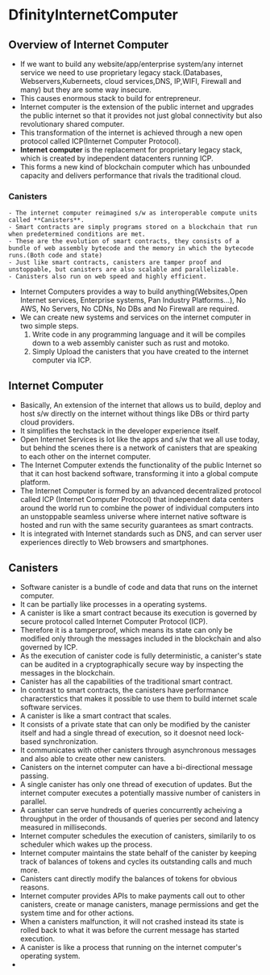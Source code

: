 # DfinityInternetComputer

## Overview of Internet Computer
  - If we want to build any website/app/enterprise system/any internet service we need to use proprietary legacy stack.(Databases, Webservers,Kuberneets, cloud services,DNS, IP,WIFI, Firewall and many) but they are some way insecure.
  - This causes enormous stack to build for entrepreneur.
  - Internet computer is the extension of the public internet and upgrades the public internet so that it provides not just global connectivity but also revolutionary shared computer.
  - This transformation of the internet is achieved through a new open protocol called ICP(Internet Computer Protocol).
  - **Internet computer** is the replacement for proprietary legacy stack, which is created by independent datacenters running ICP.
  - This forms a new kind of blockchain computer which has unbounded capacity and delivers performance that rivals the traditional cloud.
  ### Canisters
    - The internet computer reimagined s/w as interoperable compute units called **Canisters**.
    - Smart contracts are simply programs stored on a blockchain that run when predetermined conditions are met.
    - These are the evolution of smart contracts, they consists of a bundle of web assembly bytecode and the memory in which the bytecode runs.(Both code and state)
    - Just like smart contracts, canisters are tamper proof and unstoppable, but canisters are also scalable and parallelizable.
    - Canisters also run on web speed and highly efficient.
  - Internet Computers provides a way to build anything(Websites,Open Internet services, Enterprise systems, Pan Industry Platforms...), No AWS, No Servers, No CDNs, No DBs and No Firewall are required.
  - We can create new systems and services on the internet computer in two simple steps.
    1. Write code in any programming language and it will be compiles down to a web assembly canister such as rust and motoko.
    2. Simply Upload the canisters that you have created to the internet computer via ICP.
## Internet Computer
  - Basically, An extension of the internet that allows us to build, deploy and host s/w directly on the internet without things like DBs or third party cloud providers.
  - It simplifies the techstack in the developer experience itself.
  - Open Internet Services is lot like the apps and s/w that we all use today, but behind the scenes there is a network of canisters that are speaking to each other on the internet computer.
  - The Internet Computer extends the functionality of the public Internet so that it can host backend software, transforming it into a global compute platform.
  - The Internet Computer is formed by an advanced decentralized protocol called ICP (Internet Computer Protocol) that independent data centers around the world run to combine the power of individual computers into an unstoppable seamless universe where internet native software is hosted and run with the same security guarantees as smart contracts.
  - It is integrated with Internet standards such as DNS, and can server user experiences directly to Web browsers and smartphones.
## Canisters
  - Software canister is a bundle of code and data that runs on the internet computer.
  - It can be partially like processes in a operating systems.
  - A canister is like a smart contract because its execution is governed by secure protocol called Internet Computer Protocol (ICP).
  - Therefore it is a tamperproof, which means its state can only be modified only through the messages included in the blockchain and also governed by ICP.
  - As the execution of canister code is fully deterministic, a canister's state can be audited in a cryptographically secure way by inspecting the messages in the blockchain.
  - Canister has all the capabilities of the traditional smart contract.
  - In contrast to smart contracts, the canisters have performance characterstics that makes it possible to use them to build internet scale software services.
  - A canister is like a smart contract that scales.
  - It consists of a private state that can only be modified by the canister itself and had a single thread of execution, so it doesnot need lock-based synchronization.
  - It communicates with other canisters through asynchronous messages and also able to create other new canisters.
  - Canisters on the internet computer can have a bi-directional message passing.
  - A single canister has only one thread of execution of updates. But the internet computer executes a potentially massive number of canisters in parallel. 
  - A canister can serve hundreds of queries concurrently acheiving a throughput in the order of thousands of queries per second and latency measured in milliseconds.
  - Internet computer schedules the execution of canisters, similarily to os scheduler which wakes up the process.
  - Internet computer maintains the state behalf of the canister by keeping track of balances of tokens and cycles its outstanding calls and much more.
  - Canisters cant directly modify the balances of tokens for obvious reasons.
  - Internet computer provides APIs to make payments call out to other canisters, create or manage canisters, manage permissions and get the system time and for other actions.
  - When a canisters malfunction, it will not crashed instead its state is rolled back to what it was before the current message has started execution.
  - A canister is like a process that running on the internet computer's operating system.
  -  
